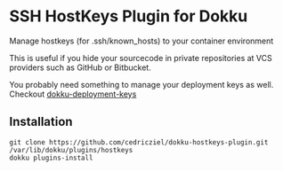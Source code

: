 SSH HostKeys Plugin for Dokku
=============================

Manage hostkeys (for .ssh/known_hosts) to your container environment

This is useful if you hide your sourcecode in private repositories at VCS providers such as GitHub or Bitbucket.

You probably need something to manage your deployment keys as well. Checkout [dokku-deployment-keys](http://github.com/cedricziel/dokku-deployment-keys)

Installation
------------

```
git clone https://github.com/cedricziel/dokku-hostkeys-plugin.git /var/lib/dokku/plugins/hostkeys
dokku plugins-install
```